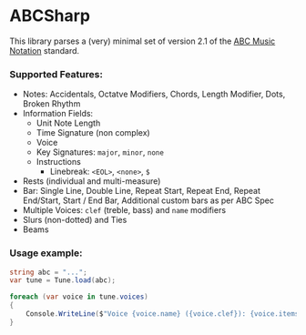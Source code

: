 # ABCSharp

This library parses a (very) minimal set of version 2.1 of the [ABC Music Notation](https://abcnotation.com/wiki/abc:standard:v2.1) standard.

### Supported Features:
- Notes: Accidentals, Octatve Modifiers, Chords, Length Modifier, Dots, Broken Rhythm
- Information Fields: 
    - Unit Note Length
    - Time Signature (non complex)
    - Voice
    - Key Signatures: `major`, `minor`, `none`
    - Instructions
        - Linebreak: `<EOL>`, `<none>`, `$`
- Rests (individual and multi-measure)
- Bar: Single Line, Double Line, Repeat Start, Repeat End, Repeat End/Start, Start / End Bar, Additional custom bars as per ABC Spec
- Multiple Voices: `clef` (treble, bass) and `name` modifiers
- Slurs (non-dotted) and Ties
- Beams

### Usage example:
```csharp
string abc = "...";
var tune = Tune.load(abc);

foreach (var voice in tune.voices)
{
    Console.WriteLine($"Voice {voice.name} ({voice.clef}): {voice.items.Count} items.");
}
```
